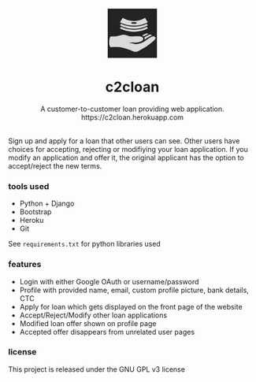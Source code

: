 <p align="center">
  <img width="100" src="static_files/assets/logo_dark.png">
</p>
<h1 align="center">c2cloan</h1>
<p align="center">
A customer-to-customer loan providing web application.
<br>
https://c2cloan.herokuapp.com
</p>
<br>
Sign up and apply for a loan that other users can see. Other users have choices
for accepting, rejecting or modifiying your loan application. If you modify an
application and offer it, the original applicant has the option to
accept/reject the new terms.

### tools used
* Python + Django
* Bootstrap
* Heroku
* Git

See `requirements.txt` for python libraries used

### features
* Login with either Google OAuth or username/password
* Profile with provided name, email, custom profile picture, bank details, CTC
* Apply for loan which gets displayed on the front page of the website
* Accept/Reject/Modify other loan applications
* Modified loan offer shown on profile page
* Accepted offer disappears from unrelated user pages

### license
This project is released under the GNU GPL v3 license
